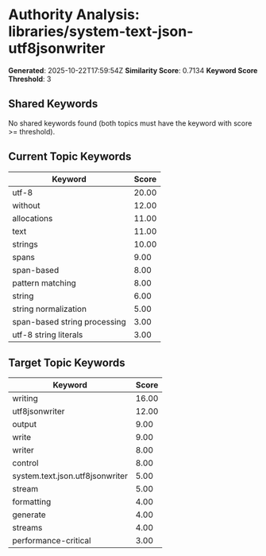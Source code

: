 # Authority Analysis: libraries/system-text-json-utf8jsonwriter

**Generated**: 2025-10-22T17:59:54Z
**Similarity Score**: 0.7134
**Keyword Score Threshold**: 3

## Shared Keywords

No shared keywords found (both topics must have the keyword with score >= threshold).

## Current Topic Keywords

| Keyword | Score |
|---------|-------|
| utf-8 | 20.00 |
| without | 12.00 |
| allocations | 11.00 |
| text | 11.00 |
| strings | 10.00 |
| spans | 9.00 |
| span-based | 8.00 |
| pattern matching | 8.00 |
| string | 6.00 |
| string normalization | 5.00 |
| span-based string processing | 3.00 |
| utf-8 string literals | 3.00 |

## Target Topic Keywords

| Keyword | Score |
|---------|-------|
| writing | 16.00 |
| utf8jsonwriter | 12.00 |
| output | 9.00 |
| write | 9.00 |
| writer | 8.00 |
| control | 8.00 |
| system.text.json.utf8jsonwriter | 5.00 |
| stream | 5.00 |
| formatting | 4.00 |
| generate | 4.00 |
| streams | 4.00 |
| performance-critical | 3.00 |

